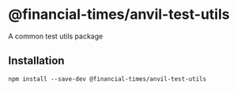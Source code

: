 # @financial-times/anvil-test-utils

A common test utils package

## Installation

```
npm install --save-dev @financial-times/anvil-test-utils
```
